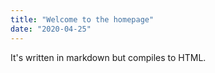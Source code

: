 ```yaml
---
title: "Welcome to the homepage"
date: "2020-04-25"
---
```


It's written in markdown but compiles to HTML.  
